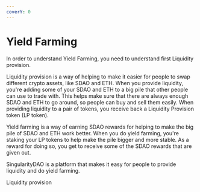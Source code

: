 ```yaml
---
coverY: 0
---
```


# Yield Farming

In order to understand Yield Farming, you need to understand first Liquidity provision.&#x20;

Liquidity provision is a way of helping to make it easier for people to swap different crypto assets, like SDAO and ETH. When you provide liquidity, you're adding some of your SDAO and ETH to a big pile that other people can use to trade with. This helps make sure that there are always enough SDAO and ETH to go around, so people can buy and sell them easily. When providing liquidity to a pair of tokens, you receive back a Liquidity Provision token (LP token).

Yield farming is a way of earning SDAO rewards for helping to make the big pile of SDAO and ETH work better. When you do yield farming, you're staking your LP tokens to help make the pile bigger and more stable. As a reward for doing so, you get to receive some of the SDAO rewards that are given out.

SingularityDAO is a platform that makes it easy for people to provide liquidity and do yield farming.&#x20;

Liquidity provision
